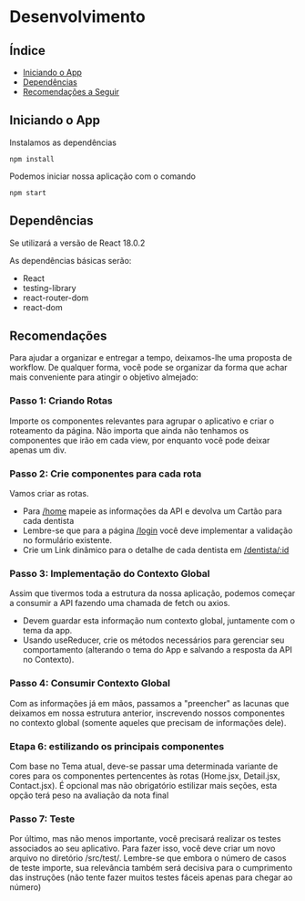 # Desenvolvimento

## Índice
* [Iniciando o App](#iniciando-o-app)
* [Dependências](#dependências)
* [Recomendações a Seguir](#recomendações)

## Iniciando o App

Instalamos as dependências

`npm install`

Podemos iniciar nossa aplicação com o comando

`npm start`

## Dependências

Se utilizará a versão de React 18.0.2 

As dependências básicas serão:
* React
* testing-library
* react-router-dom
* react-dom

## Recomendações

Para ajudar a organizar e entregar a tempo, deixamos-lhe uma proposta de workflow. De qualquer forma, você pode se organizar da forma que achar mais conveniente para atingir o objetivo almejado:

### Passo 1: Criando Rotas

Importe os componentes relevantes para agrupar o aplicativo e criar o roteamento da página. Não importa que ainda não tenhamos os componentes que irão em cada view, por enquanto você pode deixar apenas um div.

### Passo 2: Crie componentes para cada rota

Vamos criar as rotas.

* Para [/home](/docs/functionalities.md#page-1-start-home) mapeie as informações da API e devolva um Cartão para cada dentista
* Lembre-se que para a página [/login](/docs/functionalities.md#page-2-login) você deve implementar a validação no formulário existente.
* Crie um Link dinâmico para o detalhe de cada dentista em [/dentista/:id](/docs/funcionalidades.md#pagina-3-detalle-dentista)

### Passo 3: Implementação do Contexto Global
Assim que tivermos toda a estrutura da nossa aplicação, podemos começar a consumir a API fazendo uma chamada de fetch ou axios.
* Devem guardar esta informação num contexto global, juntamente com o tema da app.
* Usando useReducer, crie os métodos necessários para gerenciar seu comportamento (alterando o tema do App e salvando a resposta da API no Contexto).

### Passo 4: Consumir Contexto Global
Com as informações já em mãos, passamos a "preencher" as lacunas que deixamos em nossa estrutura anterior, inscrevendo nossos componentes no contexto global (somente aqueles que precisam de informações dele).

### Etapa 6: estilizando os principais componentes
Com base no Tema atual, deve-se passar uma determinada variante de cores para os componentes pertencentes às rotas (Home.jsx, Detail.jsx, Contact.jsx). É opcional mas não obrigatório estilizar mais seções, esta opção terá peso na avaliação da nota final

### Passo 7: Teste
Por último, mas não menos importante, você precisará realizar os testes associados ao seu aplicativo. Para fazer isso, você deve criar um novo arquivo no diretório /src/test/. Lembre-se que embora o número de casos de teste importe, sua relevância também será decisiva para o cumprimento das instruções (não tente fazer muitos testes fáceis apenas para chegar ao número)






